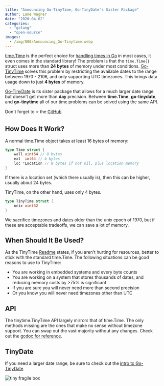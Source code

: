 ```yaml
---
title: "Announcing Go-TinyTime, Go-TinyDate's Sister Package"
author: Lane Wagner
date: "2020-04-02"
categories: 
  - "golang"
  - "open-source"
images:
  - /img/800/Announcing_Go-Tinytime.webp
---
```


[time.Time](https://golang.org/pkg/time/#Time) is the perfect choice for [handling times in Go](/golang/golang-date-time/) in most cases, it even comes in the standard library! The problem is that the `time.Time{}` struct uses more than **24 bytes** of memory under most conditions. [Go-TinyTime](https://github.com/wagslane/go-tinytime) solves this problem by restricting the available dates to the range between 1970 - 2106, and only supporting UTC timezones. This brings data usage down to just **4 bytes** of memory.

[Go-TinyDate](https://github.com/wagslane/go-tinydate) is its sister package that allows for a much larger date range but doesn't get more than **day** precision. Between **time.Time**, **go-tinydate**, and **go-tinytime** all of our time problems can be solved using the same API.

Don't forget to ⭐ the [GitHub](https://github.com/wagslane/go-tinytime)

## How Does It Work?

A normal time.Time object takes at least 16 bytes of memory:

```go
type Time struct {
	wall uint64 // 8 bytes
	ext  int64 // b bytes
	loc *Location // 8 bytes if not nil, plus location memory
}
```

If there is a location set (which there usually is), then this can be higher, usually about 24 bytes.

TinyTime, on the other hand, uses only 4 bytes.

```go
type TinyTime struct {
	unix uint32
}
```

We sacrifice timezones and dates older than the unix epoch of 1970, but if these are acceptable tradeoffs, we can save a lot of memory.

## When Should It Be Used?

As the TinyTime [Readme](https://github.com/wagslane/go-tinytime/blob/master/README.md) states, if you aren't hurting for resources, better to stick with the standard time.Time. The following situations can be good reasons to use to TinyTime:

- You are working in embedded systems and every byte counts
- You are working on a system that stores thousands of dates, and reducing memory costs by >75% is significant
- If you are sure you will never need more than second precision
- Or you know you will never need timezones other than UTC

## API

The tinytime.TinyTime API largely mirrors that of time.Time. The only methods missing are the ones that make no sense without timezone support. You can swap out the vast majority without any changes. Check out the [godoc for reference](https://godoc.org/github.com/wagslane/go-tinytime).

## TinyDate

If you need a larger date range, be sure to check out the [intro to Go-TinyDate](/open-source/i-wrote-go-tinydate-the-missing-golang-date-package/).

![tiny fragile box](/img/800/package-1024x683.jpeg)
